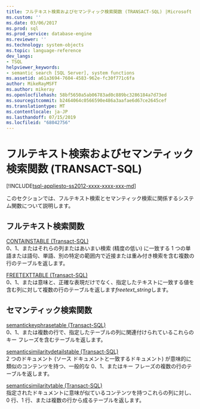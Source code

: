```yaml
---
title: フルテキスト検索およびセマンティック検索関数 (TRANSACT-SQL) |Microsoft Docs
ms.custom: ''
ms.date: 03/06/2017
ms.prod: sql
ms.prod_service: database-engine
ms.reviewer: ''
ms.technology: system-objects
ms.topic: language-reference
dev_langs:
- TSQL
helpviewer_keywords:
- semantic search [SQL Server], system functions
ms.assetid: a61a3694-7604-4583-962e-fc30f771c6fa
author: MikeRayMSFT
ms.author: mikeray
ms.openlocfilehash: 58bf5650a5ab06783ad0c889bc3286184a7d73ed
ms.sourcegitcommit: b2464064c0566590e486a3aafae6d67ce2645cef
ms.translationtype: MT
ms.contentlocale: ja-JP
ms.lasthandoff: 07/15/2019
ms.locfileid: "68042756"
---
```

# <a name="full-text-search-and-semantic-search-functions-transact-sql"></a>フルテキスト検索およびセマンティック検索関数 (TRANSACT-SQL)
[!INCLUDE[tsql-appliesto-ss2012-xxxx-xxxx-xxx-md](../../includes/tsql-appliesto-ss2012-xxxx-xxxx-xxx-md.md)]

  このセクションでは、フルテキスト検索とセマンティック検索に関係するシステム関数について説明します。  
  
## <a name="full-text-search-functions"></a>フルテキスト検索関数  
 [CONTAINSTABLE &#40;Transact-SQL&#41;](../../relational-databases/system-functions/containstable-transact-sql.md)  
 0、1、またはそれらの列またはあいまい検索 (精度の低い) に一致する 1 つの単語または語句、単語、別の特定の範囲内で近接または重み付き検索を含む複数の行のテーブルを返します。  
  
 [FREETEXTTABLE &#40;Transact-SQL&#41;](../../relational-databases/system-functions/freetexttable-transact-sql.md)  
 0、1、または意味と、正確な表現だけでなく、指定したテキストに一致する値を含む列に対して複数の行のテーブルを返します*freetext_string*します。  
  
## <a name="semantic-search-functions"></a>セマンティック検索関数  
 [semantickeyphrasetable &#40;Transact-SQL&#41;](../../relational-databases/system-functions/semantickeyphrasetable-transact-sql.md)  
 0、1、または複数の行で、指定したテーブルの列に関連付けられているこれらのキー フレーズを含むテーブルを返します。  
  
 [semanticsimilaritydetailstable &#40;Transact-SQL&#41;](../../relational-databases/system-functions/semanticsimilaritydetailstable-transact-sql.md)  
 2 つのドキュメント (ソース ドキュメントと一致するドキュメント) が意味的に類似のコンテンツを持つ、一般的な 0、1、またはキー フレーズの複数の行のテーブルを返します。  
  
 [semanticsimilaritytable &#40;Transact-SQL&#41;](../../relational-databases/system-functions/semanticsimilaritytable-transact-sql.md)  
 指定されたドキュメントに意味が似ているコンテンツを持つこれらの列に対し、0 行、1 行、または複数の行から成るテーブルを返します。  
  
  
